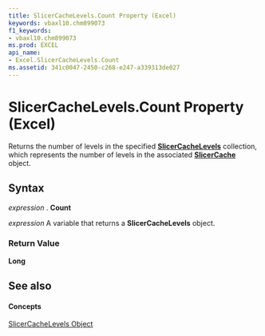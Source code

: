 ```yaml
---
title: SlicerCacheLevels.Count Property (Excel)
keywords: vbaxl10.chm899073
f1_keywords:
- vbaxl10.chm899073
ms.prod: EXCEL
api_name:
- Excel.SlicerCacheLevels.Count
ms.assetid: 341c0047-2450-c268-e247-a339313de027
---
```



# SlicerCacheLevels.Count Property (Excel)

Returns the number of levels in the specified  **[SlicerCacheLevels](slicercachelevels-object-excel.md)** collection, which represents the number of levels in the associated **[SlicerCache](slicercache-object-excel.md)** object.


## Syntax

 _expression_ . **Count**

 _expression_ A variable that returns a **SlicerCacheLevels** object.


### Return Value

 **Long**


## See also


#### Concepts


[SlicerCacheLevels Object](slicercachelevels-object-excel.md)

